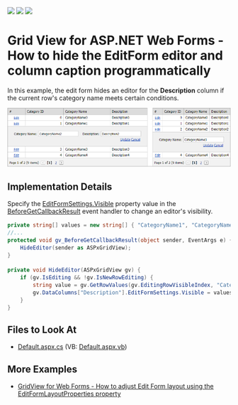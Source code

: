 <!-- default badges list -->
![](https://img.shields.io/endpoint?url=https://codecentral.devexpress.com/api/v1/VersionRange/128534463/22.1.4%2B)
[![](https://img.shields.io/badge/Open_in_DevExpress_Support_Center-FF7200?style=flat-square&logo=DevExpress&logoColor=white)](https://supportcenter.devexpress.com/ticket/details/E4999)
[![](https://img.shields.io/badge/📖_How_to_use_DevExpress_Examples-e9f6fc?style=flat-square)](https://docs.devexpress.com/GeneralInformation/403183)
<!-- default badges end -->
# Grid View for ASP.NET Web Forms - How to hide the EditForm editor and column caption programmatically


In this example, the edit form hides an editor for the **Description** column if the current row's category name meets certain conditions.

![GridView edit form](editor-visibility-in-edit-form.png)

## Implementation Details

Specify the [EditFormSettings.Visible](https://docs.devexpress.com/AspNet/DevExpress.Web.GridColumnEditFormSettings.Visible) property value in the [BeforeGetCallbackResult](https://docs.devexpress.com/AspNet/DevExpress.Web.ASPxGridBase.BeforeGetCallbackResult) event handler to change an editor's visibility.

```cs
private string[] values = new string[] { "CategoryName1", "CategoryName3", "CategoryName5", "CategoryName7" };
//...
protected void gv_BeforeGetCallbackResult(object sender, EventArgs e) {
    HideEditor(sender as ASPxGridView);
}

private void HideEditor(ASPxGridView gv) {
    if (gv.IsEditing && !gv.IsNewRowEditing) {
        string value = gv.GetRowValues(gv.EditingRowVisibleIndex, "CategoryName").ToString();
        gv.DataColumns["Description"].EditFormSettings.Visible = values.Contains(value) ? DefaultBoolean.False : DefaultBoolean.True;
    }
}
```

## Files to Look At

- [Default.aspx.cs](./CS/Solution/Default.aspx.cs) (VB: [Default.aspx.vb](./VB/Solution/Default.aspx.vb))
## More Examples

- [GridView for Web Forms - How to adjust Edit Form layout using the EditFormLayoutProperties property](https://github.com/DevExpress-Examples/aspxgridview-how-to-adjust-edit-form-layout-using-the-editformlayoutproperties-property-t285676)
